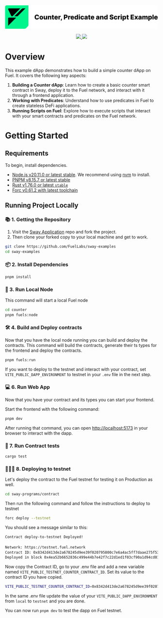 <p align="center">
    <picture>
        <source media="(prefers-color-scheme: dark)" srcset=".docs/readme_white.png">
        <img alt="light theme" src=".docs/readme_black.png">
    </picture>
</p>

<p align="center">
    <a href="https://crates.io/crates/forc/0.60.0" alt="forc">
        <img src="https://img.shields.io/badge/forc-v0.60.0-orange" />
    </a>
    <a href="https://crates.io/crates/fuel-core/0.26.0" alt="fuel-core">
        <img src="https://img.shields.io/badge/fuel--core-v0.26.0-yellow" />
    </a>
</p>

# Overview

This example dApp demonstrates how to build a simple counter dApp on Fuel. It covers the following key aspects:

1. **Building a Counter dApp**: Learn how to create a basic counter smart contract in Sway, deploy it to the Fuel network, and interact with it through a frontend application.
2. **Working with Predicates**: Understand how to use predicates in Fuel to create stateless DeFi applications.
3. **Running Scripts on Fuel**: Explore how to execute scripts that interact with your smart contracts and predicates on the Fuel network.

# Getting Started

## Requirements

To begin, install dependencies.

- [Node.js v20.11.0 or latest stable](https://nodejs.org/en/). We recommend using [nvm](https://github.com/nvm-sh/nvm) to install.
- [PNPM v8.15.7 or latest stable](https://pnpm.io/installation/)
- [Rust v1.76.0 or latest `stable`](https://www.rust-lang.org/tools/install)
- [Forc v0.61.2 with latest toolchain](https://install.fuel.network/latest)

## Running Project Locally

### 📚 1. Getting the Repository

1. Visit the [Sway Application](https://github.com/FuelLabs/sway-examples) repo and fork the project.
2. Then clone your forked copy to your local machine and get to work.

```sh
git clone https://github.com/FuelLabs/sway-examples
cd sway-examples
```

### 📦 2. Install Dependencies

```sh
pnpm install
```

### 📒 3. Run Local Node

This command will start a local Fuel node

```sh
cd counter
pnpm fuels:node
```

### 🛠️ 4. Build and Deploy contracts

Now that you have the local node running you can build and deploy the contracts. This command will build the contracts, generate their ts types for the frontend and deploy the contracts.

```sh
pnpm fuels:run
```

If you want to deploy to the testnet and interact with your contract, set `VITE_PUBLIC_DAPP_ENVIRONMENT` to testnet in your `.env` file in the next step.

### 💻 6. Run Web App

Now that you have your contract and its types you can start your frontend.

Start the frontend with the following command:

```sh
pnpm dev
```

After running that command, you can open [http://localhost:5173](http://localhost:5173) in your browser to interact with the dapp.

### 🧪 7. Run Contract tests

```sh
cargo test
```

### 🧑🏻‍🔧 8. Deploying to testnet

Let's deploy the contract to the Fuel testnet for testing it on Production as well.

```sh
cd sway-programs/contract
```
Then run the following command and follow the instructions to deploy to testnet

```sh
forc deploy --testnet
```
You should see a message similar to this:
```sh
Contract deploy-to-testnet Deployed!

Network: https://testnet.fuel.network
Contract ID: 0x8342d413de2a678245d9ee39f020795800c7e6a4ac5ff7daae275f533dc05e08
Deployed in block 0x4ea52b6652836c499e44b7e42f7c22d1ed1f03cf90a1d94cd0113b9023dfa636
```
Now copy the Contract ID, go to your .env file and add a new variable named ```
VITE_PUBLIC_TESTNET_COUNTER_CONTRACT_ID ```. Set its value to the contract ID you have copied.

```sh
VITE_PUBLIC_TESTNET_COUNTER_CONTRACT_ID=0x8342d413de2a678245d9ee39f020795800c7e6a4ac5ff7daae275f533dc05e08
```

In the same .env file update the value of your ```VITE_PUBLIC_DAPP_ENVIRONMENT``` from ```local``` to ```testnet``` and you are done.

You can now run ```pnpm dev``` to test the dapp on Fuel testnet.